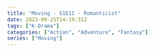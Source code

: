 ```yaml
---
title: "Moving - S1E11 - Romanticist"
date: 2023-09-25T14:19:31Z
tags: ["K-Drama"]
categories: ["Action", "Adventure", "Fantasy"]
series: ["Moving"]
---
```



<mux-player stream-type="on-demand"
  src="https://kp3d-my.sharepoint.com/personal/ryoo_kp3d_onmicrosoft_com/_layouts/15/download.aspx?share=ETIV2dI5zd5KrqD2IzCOg30Bf_3KAvWCmMCHMspAKQOAHA" metadata-video-title="Moving - S1E11 - Romanticist" prefer-playback="mse" controls>
  </mux-player>
  
  
  <script src="https://cdn.jsdelivr.net/npm/@mux/mux-player"></script>
  
 <script id="qkb18SPbPi46qgYHAgJyubvM7cR00ELoeYS00LmIaVlrc" type="application/ld+json">
 {
  "@context": "https://schema.org/",
  "@type": "VideoObject",
  "name": "Moving - S1E11 - Romanticist",
  "contentUrl": "https://stream.mux.com/qkb18SPbPi46qgYHAgJyubvM7cR00ELoeYS00LmIaVlrc.m3u8",
  "thumbnailUrl": "https://www.themoviedb.org/t/p/original/vDJE7JPnPc6fJBMBXdSltYM6yL6.jpg?width=314&fit_mode=preserve&time=25",
  "uploadDate": "2023-09-25T14:19:31Z",
}

</script>
